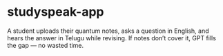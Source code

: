 # studyspeak-app
A student uploads their quantum notes, asks a question in English, and hears the answer in Telugu while revising. If notes don’t cover it, GPT fills the gap — no wasted time.
